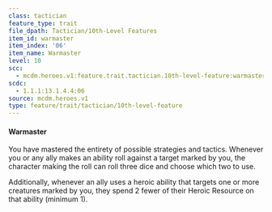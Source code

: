 ```yaml
---
class: tactician
feature_type: trait
file_dpath: Tactician/10th-Level Features
item_id: warmaster
item_index: '06'
item_name: Warmaster
level: 10
scc:
  - mcdm.heroes.v1:feature.trait.tactician.10th-level-feature:warmaster
scdc:
  - 1.1.1:13.1.4.4:06
source: mcdm.heroes.v1
type: feature/trait/tactician/10th-level-feature
---
```


#### Warmaster

You have mastered the entirety of possible strategies and tactics. Whenever you or any ally makes an ability roll against a target marked by you, the character making the roll can roll three dice and choose which two to use.

Additionally, whenever an ally uses a heroic ability that targets one or more creatures marked by you, they spend 2 fewer of their Heroic Resource on that ability (minimum 1).

